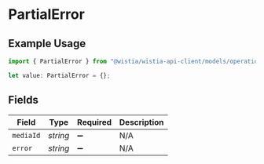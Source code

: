 # PartialError

## Example Usage

```typescript
import { PartialError } from "@wistia/wistia-api-client/models/operations";

let value: PartialError = {};
```

## Fields

| Field              | Type               | Required           | Description        |
| ------------------ | ------------------ | ------------------ | ------------------ |
| `mediaId`          | *string*           | :heavy_minus_sign: | N/A                |
| `error`            | *string*           | :heavy_minus_sign: | N/A                |